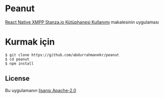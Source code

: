 # Peanut
[React Native XMPP Stanza.io Kütüphanesi Kullanımı](http://www.avarekodcu.com/konu/22/react-native-xmpp-stanzaio-kutuphanesi-kullanimi) makalesinin uygulaması

# Kurmak için
```
$ git clone https://github.com/abdurrahmanekr/peanut
$ cd peanut
$ npm install
```

## License
Bu uygulamanın [lisansı Apache-2.0](https://github.com/abdurrahmanekr/peanut/blob/master/LICENSE)
